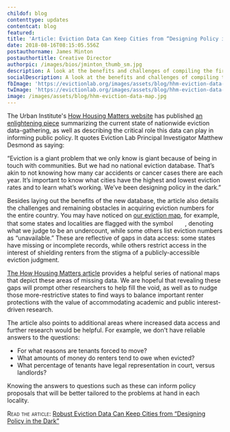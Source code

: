 ```yaml
---
childof: blog
contenttype: updates
contentcat: blog
featured: 
title: 'Article: Eviction Data Can Keep Cities from “Designing Policy in the Dark”'
date: 2018-08-16T08:15:05.556Z
postauthorname: James Minton
postauthortitle: Creative Director
authorpic: /images/bios/jminton_thumb_sm.jpg
description: A look at the benefits and challenges of compiling the first-ever nationwide eviction database.
socialDescription: A look at the benefits and challenges of compiling the first-ever nationwide eviction database.
fbImage: 'https://evictionlab.org/images/assets/blog/hhm-eviction-data-map.jpg'
twImage: 'https://evictionlab.org/images/assets/blog/hhm-eviction-data-map.jpg'
image: /images/assets/blog/hhm-eviction-data-map.jpg
---
```

The Urban Institute's <a href="https://howhousingmatters.org/" target="_blank">How Housing Matters website</a> has published <a href="https://howhousingmatters.org/articles/robust-eviction-data-can-keep-cities-designing-policy-dark/" target="_blank">an enlightening piece</a> summarizing the current state of nationwide eviction data-gathering, as well as describing the critical role this data can play in informing public policy. It quotes Eviction Lab Principal Investigator Matthew Desmond as saying:

<span class="ital">“Eviction is a giant problem that we only know is giant because of being in touch with communities. But we had no national eviction database. That’s akin to not knowing how many car accidents or cancer cases there are each year. It’s important to know what cities have the highest and lowest eviction rates and to learn what’s working. We’ve been designing policy in the dark.”</span>

Besides laying out the benefits of the new database, the article also details the challenges and remaining obstacles in acquiring eviction numbers for the entire country. You may have noticed on <a href="/map">our eviction map</a>, for example, that some states and localities are flagged with the symbol <img class="hint" src="/images/icons/hint-icon.png" style="width: 16px; margin: 0 4px; position: relative; top: -2px;">, denoting what we judge to be an undercount, while some others list eviction numbers as “unavailable.” These are reflective of gaps in data access: some states have missing or incomplete records, while others restrict access in the interest of shielding renters from the stigma of a publicly-accessible eviction judgment.

<a href="https://howhousingmatters.org/articles/robust-eviction-data-can-keep-cities-designing-policy-dark/" target="_blank">The How Housing Matters article</a> provides a helpful series of national maps that depict these areas of missing data. We are hopeful that revealing these gaps will prompt other researchers to help fill the void, as well as to nudge those more-restrictive states to find ways to balance important renter protections with the value of accommodating academic and public interest-driven research.

The article also points to additional areas where increased data access and further research would be helpful. For example, we don't have reliable answers to the questions:
<ul class="marg8">
<li>For what reasons are tenants forced to move?</li> 
<li>What amounts of money do renters tend to owe when evicted?</li> 
<li>What percentage of tenants have legal representation in court, versus landlords?</li> 
</ul>

Knowing the answers to questions such as these can inform policy proposals that will be better tailored to the problems at hand in each locality.

<span class="smallcaps">Read the article:</span> <a class="ak-bold" href="https://howhousingmatters.org/articles/robust-eviction-data-can-keep-cities-designing-policy-dark/" target="_blank">Robust Eviction Data Can Keep Cities from “Designing Policy in the Dark”</a>




